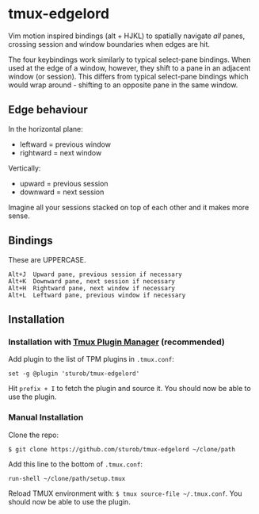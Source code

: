 # tmux-edgelord

Vim motion inspired bindings (alt + HJKL) to spatially navigate *all* panes, crossing session and window boundaries when edges are hit.

The four keybindings work similarly to typical select-pane bindings. When used at the edge of a window, however, they shift to a pane in an adjacent window (or session). This differs from typical select-pane bindings which would wrap around - shifting to an opposite pane in the same window.

## Edge behaviour

In the horizontal plane: 
 - leftward = previous window 
 - rightward = next window

Vertically:
- upward = previous session
- downward = next session

Imagine all your sessions stacked on top of each other and it makes more sense.


## Bindings

These are UPPERCASE.

	Alt+J  Upward pane, previous session if necessary 
	Alt+K  Downward pane, next session if necessary 
	Alt+H  Rightward pane, next window if necessary
	Alt+L  Leftward pane, previous window if necessary


## Installation

### Installation with [Tmux Plugin Manager](https://github.com/tmux-plugins/tpm) (recommended)

Add plugin to the list of TPM plugins in `.tmux.conf`:

    set -g @plugin 'sturob/tmux-edgelord'

Hit `prefix + I` to fetch the plugin and source it. You should now be able to
use the plugin.

### Manual Installation

Clone the repo:

    $ git clone https://github.com/sturob/tmux-edgelord ~/clone/path

Add this line to the bottom of `.tmux.conf`:

    run-shell ~/clone/path/setup.tmux

Reload TMUX environment with: `$ tmux source-file ~/.tmux.conf`.
You should now be able to use the plugin.





